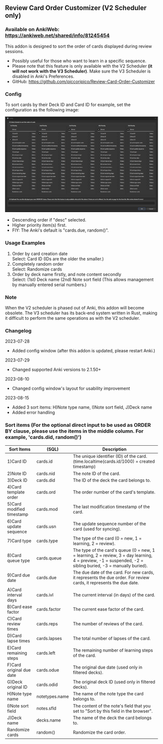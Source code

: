 ## Review Card Order Customizer (V2 Scheduler only)
### Available on AnkiWeb: https://ankiweb.net/shared/info/81245454

This addon is designed to sort the order of cards displayed during review sessions.

- Possibly useful for those who want to learn in a specific sequence.
- Please note that this feature is only available with the V2 Scheduler <b>(it will not work with the V3 Scheduler)</b>. Make sure the V3 Scheduler is disabled in Anki's Preferences.
- GitHub: https://github.com/piccoripico/Review-Card-Order-Customizer

### Config

To sort cards by their Deck ID and Card ID for example, set the configuration as the following image:

<img src="https://github.com/piccoripico/Review-Card-Order-Customizer/raw/main/ConfigWindow.JPG">

- Descending order if "desc" selected.
- Higher priority item(s) first.
- FIY: The Anki's default is "cards.due, random()".

### Usage Examples

1. Order by card creation date  
   Select: Card ID (IDs are the older the smaller.)  
2. Completely random order  
   Select: Randomize cards  
3. Order by deck name firstly, and note content secondly  
   Select: (1st) Deck name (2nd) Note sort field (This allows management by manually entered serial numbers.)  

### Note

When the V2 scheduler is phased out of Anki, this addon will become obsolete. The V3 scheduler has its back-end system written in Rust, making it difficult to perform the same operations as with the V2 scheduler.

### Changelog

2023-07-28
- Added config window (after this addon is updated, please restart Anki.)

2023-07-29
- Changed supported Anki versions to 2.1.50+

2023-08-10
- Changed config window's layout for usability improvement

2023-08-15
- Added 3 sort items: H)Note type name, I)Note sort field, J)Deck name
- Added error handling

### Sort items (For the optional direct input to be used as ORDER BY clause, please use the items in the middle column. For example, 'cards.did, random()')

|         Sort Items        	|      (SQL)     	|                                                                          Description                                                                          	|
|---------------------------	|----------------	|---------------------------------------------------------------------------------------------------------------------------------------------------------------	|
| 1)Card ID                 	| cards.id       	| The unique identifier (ID) of the card.  (time.localtime(cards.id/1000) = created timestamp)                                                                  	|
| 2)Note ID                 	| cards.nid      	| The note ID of the card.                                                                                                                                      	|
| 3)Deck ID                 	| cards.did      	| The ID of the deck the card belongs to.                                                                                                                       	|
| 4)Card template order     	| cards.ord      	| The order number of the card's template.                                                                                                                      	|
| 5)Card modified timestamp 	| cards.mod      	| The last modification timestamp of the card.                                                                                                                  	|
| 6)Card update sequence    	| cards.usn      	| The update sequence number of the card  (used for syncing).                                                                                                   	|
| 7)Card type               	| cards.type     	| The type of the card  (0 = new, 1 = learning, 2 = review).                                                                                                    	|
| 8)Card queue type         	| cards.queue    	| The type of the card's queue  (0 = new, 1 = learning, 2 = review, 3 = day learning, 4 = preview,  -1 = suspended, -2 = sibling buried, -3 = manually buried). 	|
| 9)Card due date           	| cards.due      	| The due date of the card.  For new cards, it represents the due order.  For review cards, it represents the due date.                                         	|
| A)Card interval days      	| cards.ivl      	| The current interval (in days) of the card.                                                                                                                   	|
| B)Card ease factor        	| cards.factor   	| The current ease factor of the card.                                                                                                                          	|
| C)Card review times       	| cards.reps     	| The number of reviews of the card.                                                                                                                            	|
| D)Card lapse times        	| cards.lapses   	| The total number of lapses of the card.                                                                                                                       	|
| E)Card remaining steps    	| cards.left     	| The remaining number of learning steps of the card.                                                                                                           	|
| F)Card original due date  	| cards.odue     	| The original due date (used only in filtered decks).                                                                                                          	|
| G)Deck original ID        	| cards.odid     	| The original deck ID (used only in filtered decks).                                                                                                           	|
| H)Note type name          	| notetypes.name 	| The name of the note type the card belongs to.                                                                                                                	|
| I)Note sort field         	| notes.sfld     	| The content of the note's field  that you set to "Sort by this field in the browser".                                                                         	|
| J)Deck name               	| decks.name     	| The name of the deck the card belongs to.                                                                                                                     	|
| Randomize cards           	| random()       	| Randomize the card order.                                                                                                                                     	|
